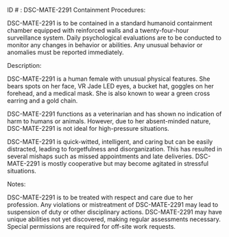 ID # : DSC-MATE-2291
Containment Procedures:

DSC-MATE-2291 is to be contained in a standard humanoid containment chamber equipped with reinforced walls and a twenty-four-hour surveillance system. Daily psychological evaluations are to be conducted to monitor any changes in behavior or abilities. Any unusual behavior or anomalies must be reported immediately.

Description:

DSC-MATE-2291 is a human female with unusual physical features. She bears spots on her face, VR Jade LED eyes, a bucket hat, goggles on her forehead, and a medical mask. She is also known to wear a green cross earring and a gold chain.

DSC-MATE-2291 functions as a veterinarian and has shown no indication of harm to humans or animals. However, due to her absent-minded nature, DSC-MATE-2291 is not ideal for high-pressure situations.

DSC-MATE-2291 is quick-witted, intelligent, and caring but can be easily distracted, leading to forgetfulness and disorganization. This has resulted in several mishaps such as missed appointments and late deliveries. DSC-MATE-2291 is mostly cooperative but may become agitated in stressful situations.

Notes:

DSC-MATE-2291 is to be treated with respect and care due to her profession. Any violations or mistreatment of DSC-MATE-2291 may lead to suspension of duty or other disciplinary actions. DSC-MATE-2291 may have unique abilities not yet discovered, making regular assessments necessary. Special permissions are required for off-site work requests.